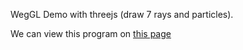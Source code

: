 WegGL Demo with threejs (draw 7 rays and particles).

We can view this program on [this page](https://t02uk.github.io/ika/index.html)

